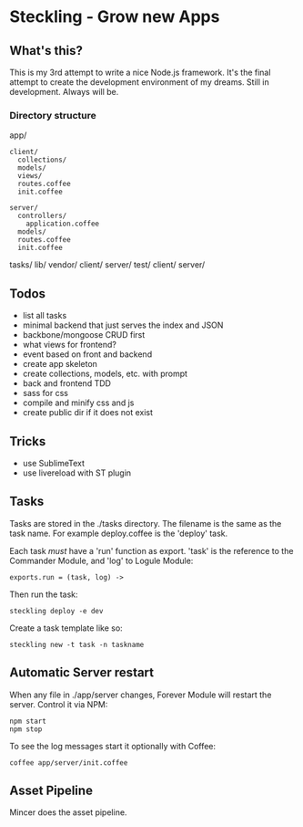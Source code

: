 # Steckling - Grow new Apps

## What's this?

This is my 3rd attempt to write a nice Node.js framework. It's the final attempt to create the
development environment of my dreams. Still in development. Always will be.

### Directory structure

  app/

    client/
      collections/
      models/
      views/
      routes.coffee
      init.coffee

    server/
      controllers/
        application.coffee
      models/
      routes.coffee
      init.coffee

  tasks/
  lib/
  vendor/
    client/
    server/
  test/
    client/
    server/

## Todos

  - list all tasks
  - minimal backend that just serves the index and JSON
  - backbone/mongoose CRUD first
  - what views for frontend?
  - event based on front and backend
  - create app skeleton
  - create collections, models, etc. with prompt
  - back and frontend TDD
  - sass for css
  - compile and minify css and js
  - create public dir if it does not exist

## Tricks
  - use SublimeText
  - use livereload with ST plugin

## Tasks

Tasks are stored in the ./tasks directory. The filename is the same as the task name. For example
deploy.coffee is the 'deploy' task.

Each task *must* have a 'run' function as export. 'task' is the reference to the Commander Module, and 'log' to Logule Module:

    exports.run = (task, log) ->

Then run the task:

    steckling deploy -e dev

Create a task template like so:

    steckling new -t task -n taskname

## Automatic Server restart

When any file in ./app/server changes, Forever Module will restart the server. Control it via NPM:

    npm start
    npm stop

To see the log messages start it optionally with Coffee:

    coffee app/server/init.coffee

## Asset Pipeline

Mincer does the asset pipeline.